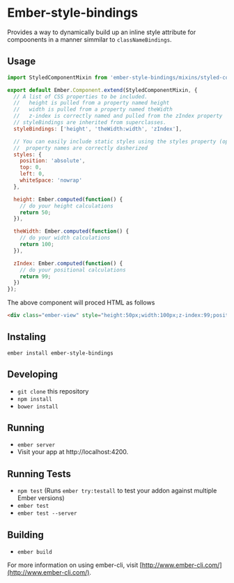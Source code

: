# Ember-style-bindings

Provides a way to dynamically build up an inline style attribute for compoonents in a manner simmilar to `classNameBindings`.

## Usage

```javascript
import StyledComponentMixin from 'ember-style-bindings/mixins/styled-component';

export default Ember.Component.extend(StyledComponentMixin, {
  // A list of CSS properties to be included.
  //   height is pulled from a property named height
  //   width is pulled from a property named theWidth
  //   z-index is correctly named and pulled from the zIndex property
  // styleBindings are inherited from superclasses.
  styleBindings: ['height', 'theWidth:width', 'zIndex'],

  // You can easily include static styles using the styles property (optional)
  //  property names are correctly dasherized
  styles: {
    position: 'absolute',
    top: 0,
    left: 0,
    whiteSpace: 'nowrap'
  },

  height: Ember.computed(function() {
    // do your height calculations
    return 50;
  }),

  theWidth: Ember.computed(function() {
    // do your width calculations
    return 100;
  }),

  zIndex: Ember.computed(function() {
    // do your positional calculations
    return 99;
  })
});
```

The above component will proced HTML as follows
```html
<div class="ember-view" style="height:50px;width:100px;z-index:99;position:absolute;top:0px;left:0px;white-space:nowrap"></div>
```

## Instaling

`ember install ember-style-bindings`

## Developing

* `git clone` this repository
* `npm install`
* `bower install`

## Running

* `ember server`
* Visit your app at http://localhost:4200.

## Running Tests

* `npm test` (Runs `ember try:testall` to test your addon against multiple Ember versions)
* `ember test`
* `ember test --server`

## Building

* `ember build`

For more information on using ember-cli, visit [http://www.ember-cli.com/](http://www.ember-cli.com/).
